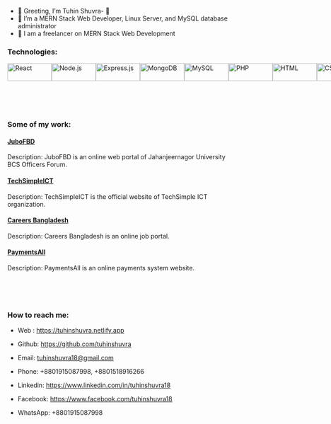 - 👋 Greeting, I’m Tuhin Shuvra- 👀 
- 🌱 I’m a MERN Stack Web Developer,  Linux Server, and MySQL database administrator
- 💞️ I am a freelancer on MERN Stack Web Development



### Technologies:
<div style="display: flex; justify-content: space-between; align-items: center;">

<img src="https://img.shields.io/badge/-React-61DAFB?style=flat&logo=react&logoColor=white" alt="React" width="100" height="40"/>
<img src="https://img.shields.io/badge/-Node.js-339933?style=flat&logo=node.js&logoColor=white" alt="Node.js" width="100" height="40"/>
<img src="https://img.shields.io/badge/-Express.js-000000?style=flat&logo=express&logoColor=white&color=61dafb" alt="Express.js" width="100" height="40"/>
<img src="https://img.shields.io/badge/-MongoDB-47A248?style=flat&logo=mongodb&logoColor=white" alt="MongoDB" width="100" height="40"/>
<img src="https://img.shields.io/badge/-MySQL-4479A1?style=flat&logo=mysql&logoColor=white" alt="MySQL" width="100" height="40"/>
<img src="https://img.shields.io/badge/-PHP-777BB4?style=flat&logo=php&logoColor=white" alt="PHP" width="100" height="40"/>
<img src="https://img.shields.io/badge/-HTML-E34F26?style=flat&logo=html5&logoColor=white" alt="HTML" width="100" height="40"/>
<img src="https://img.shields.io/badge/-CSS-1572B6?style=flat&logo=css3&logoColor=white" alt="CSS" width="100" height="40"/>
<img src="https://img.shields.io/badge/-Bootstrap-563D7C?style=flat&logo=bootstrap&logoColor=white" alt="Bootstrap" width="100" height="40"/>
<img src="https://img.shields.io/badge/-Tailwind_CSS-38B2AC?style=flat&logo=tailwind-css&logoColor=white" alt="Tailwind CSS" width="100" height="40"/>
<img src="https://img.shields.io/badge/-Firebase-FFCA28?style=flat&logo=firebase&logoColor=white" alt="Firebase" width="100" height="40"/>

</div>

</br> </br></br>

### Some of my work:

#### [JuboFBD](https://jubofbd.com)
Description: JuboFBD is an online web portal of  Jahanjeernagor University BCS Officers Forum.

#### [TechSimpleICT](https://www.techsimpleict.com)
Description: TechSimpleICT is the official website of TechSimple ICT organization.

#### [Careers Bangladesh](https://careersbangladesh.com)
Description: Careers Bangladesh is an online job portal.

#### [PaymentsAll](https://paymentsall.netlify.app/)
Description: PaymentsAll is an online payments system website.

</br> </br></br>

### How to reach me:
- Web : https://tuhinshuvra.netlify.app
- Github: https://github.com/tuhinshuvra
- Email: tuhinshuvra18@gmail.com

- Phone: +8801915087998, +8801518916266
- Linkedin: https://www.linkedin.com/in/tuhinshuvra18
- Facebook: https://www.facebook.com/tuhinshuvra18
- WhatsApp: +8801915087998



<!---
tuhinshuvra/tuhinshuvra is a ✨ special ✨ repository because its `README.md` (this file) appears on your GitHub profile.
You can click the Preview link to take a look at your changes.
--->
